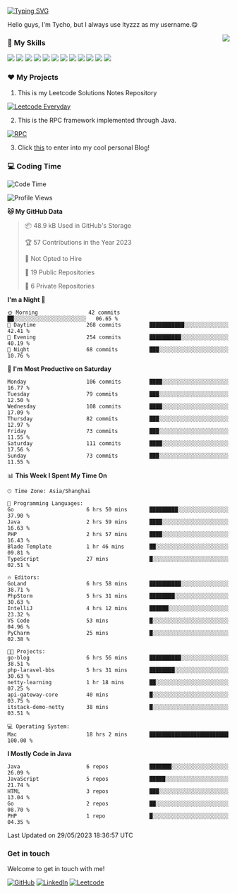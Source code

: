 [![Typing SVG](https://readme-typing-svg.herokuapp.com?size=25&duration=2500&color=8C43EA&vCenter=true&width=200&height=40&lines=Hi+there+%F0%9F%91%8B%F0%9F%8F%BB;I'm+ltyzzz)](https://git.io/typing-svg)

Hello guys, I'm Tycho, but I always use ltyzzz as my username.😋

<a href="#">
  <img align="right" src="https://github-readme-stats.vercel.app/api?username=ltyzzzxxx&count_private=true&show_icons=true&bg_color=15,f2f7fd,E0EAFC" />
</a>

### 🌟 **My Skills**  

![](https://img.shields.io/badge/-Java-4C7491?style=flat-square&logo=java&logoColor=fff)
![](https://img.shields.io/badge/-Spring-5FB832?style=flat-square&logo=Spring&logoColor=fff)
![](https://img.shields.io/badge/-Python-3e74a2?style=flat-square&logo=Python&logoColor=fff)
![](https://img.shields.io/badge/-Go-77BBE2?style=flat-square&logo=Go&logoColor=fff)
![](https://img.shields.io/badge/-Node.js-339933?style=flat-square&logo=Node.js&logoColor=fff)
![](https://img.shields.io/badge/-Vue-4fc08d?style=flat-square&logo=Vue.js&logoColor=fff)
![](https://img.shields.io/badge/-React-2d98ce?style=flat-square&logo=React&logoColor=fff)
![](https://img.shields.io/badge/-Docker-2496ED?style=flat-square&logo=Docker&logoColor=fff)
![](https://img.shields.io/badge/-Linux-000000?style=flat-square&logo=Linux&logoColor=fff)
![](https://img.shields.io/badge/-MySQL-4479A1?style=flat-square&logo=MySQL&logoColor=fff)
![](https://img.shields.io/badge/-Redis-DC382D?style=flat-square&logo=Redis&logoColor=fff)
![](https://img.shields.io/badge/-Git-E84E31?style=flat-square&logo=Git&logoColor=fff)

### ❤️ My Projects

1. This is my Leetcode Solutions Notes Repository

[![Leetcode Everyday](https://github-readme-stats.vercel.app/api/pin?username=ltyzzzxxx&repo=Leetcode-Everyday&theme=transparent&bg_color=15,f2f7fd,E0EAFC)](https://github.com/ltyzzzxxx/Leetcode-Everyday)

2. This is the RPC framework implemented through Java. 

[![RPC](https://github-readme-stats.vercel.app/api/pin?username=ltyzzzxxx&repo=ltyzzz-rpc&theme=transparent&bg_color=15,f2f7fd,E0EAFC)](https://github.com/ltyzzzxxx/ltyzzz-rpc)

3. Click [this](https://ltyzzzxxx.github.io/) to enter into my cool personal Blog!

### 💻 Coding Time

<!--START_SECTION:waka-->
![Code Time](http://img.shields.io/badge/Code%20Time-18%20hrs%202%20mins-blue)

![Profile Views](http://img.shields.io/badge/Profile%20Views-99-blue)

**🐱 My GitHub Data** 

> 📦 48.9 kB Used in GitHub's Storage 
 > 
> 🏆 57 Contributions in the Year 2023
 > 
> 🚫 Not Opted to Hire
 > 
> 📜 19 Public Repositories 
 > 
> 🔑 6 Private Repositories 
 > 
**I'm a Night 🦉** 

```text
🌞 Morning                42 commits          ██░░░░░░░░░░░░░░░░░░░░░░░   06.65 % 
🌆 Daytime                268 commits         ███████████░░░░░░░░░░░░░░   42.41 % 
🌃 Evening                254 commits         ██████████░░░░░░░░░░░░░░░   40.19 % 
🌙 Night                  68 commits          ███░░░░░░░░░░░░░░░░░░░░░░   10.76 % 
```
📅 **I'm Most Productive on Saturday** 

```text
Monday                   106 commits         ████░░░░░░░░░░░░░░░░░░░░░   16.77 % 
Tuesday                  79 commits          ███░░░░░░░░░░░░░░░░░░░░░░   12.50 % 
Wednesday                108 commits         ████░░░░░░░░░░░░░░░░░░░░░   17.09 % 
Thursday                 82 commits          ███░░░░░░░░░░░░░░░░░░░░░░   12.97 % 
Friday                   73 commits          ███░░░░░░░░░░░░░░░░░░░░░░   11.55 % 
Saturday                 111 commits         ████░░░░░░░░░░░░░░░░░░░░░   17.56 % 
Sunday                   73 commits          ███░░░░░░░░░░░░░░░░░░░░░░   11.55 % 
```


📊 **This Week I Spent My Time On** 

```text
🕑︎ Time Zone: Asia/Shanghai

💬 Programming Languages: 
Go                       6 hrs 50 mins       █████████░░░░░░░░░░░░░░░░   37.90 % 
Java                     2 hrs 59 mins       ████░░░░░░░░░░░░░░░░░░░░░   16.63 % 
PHP                      2 hrs 57 mins       ████░░░░░░░░░░░░░░░░░░░░░   16.43 % 
Blade Template           1 hr 46 mins        ██░░░░░░░░░░░░░░░░░░░░░░░   09.81 % 
TypeScript               27 mins             █░░░░░░░░░░░░░░░░░░░░░░░░   02.51 % 

🔥 Editors: 
GoLand                   6 hrs 58 mins       ██████████░░░░░░░░░░░░░░░   38.71 % 
PhpStorm                 5 hrs 31 mins       ████████░░░░░░░░░░░░░░░░░   30.63 % 
IntelliJ                 4 hrs 12 mins       ██████░░░░░░░░░░░░░░░░░░░   23.32 % 
VS Code                  53 mins             █░░░░░░░░░░░░░░░░░░░░░░░░   04.96 % 
PyCharm                  25 mins             █░░░░░░░░░░░░░░░░░░░░░░░░   02.38 % 

🐱‍💻 Projects: 
go-blog                  6 hrs 56 mins       ██████████░░░░░░░░░░░░░░░   38.51 % 
php-laravel-bbs          5 hrs 31 mins       ████████░░░░░░░░░░░░░░░░░   30.63 % 
netty-learning           1 hr 18 mins        ██░░░░░░░░░░░░░░░░░░░░░░░   07.25 % 
api-gateway-core         40 mins             █░░░░░░░░░░░░░░░░░░░░░░░░   03.75 % 
itstack-demo-netty       38 mins             █░░░░░░░░░░░░░░░░░░░░░░░░   03.51 % 

💻 Operating System: 
Mac                      18 hrs 2 mins       █████████████████████████   100.00 % 
```

**I Mostly Code in Java** 

```text
Java                     6 repos             ███████░░░░░░░░░░░░░░░░░░   26.09 % 
JavaScript               5 repos             █████░░░░░░░░░░░░░░░░░░░░   21.74 % 
HTML                     3 repos             ███░░░░░░░░░░░░░░░░░░░░░░   13.04 % 
Go                       2 repos             ██░░░░░░░░░░░░░░░░░░░░░░░   08.70 % 
PHP                      1 repo              █░░░░░░░░░░░░░░░░░░░░░░░░   04.35 % 
```




 Last Updated on 29/05/2023 18:36:57 UTC
<!--END_SECTION:waka-->

### Get in touch

Welcome to get in touch with me!

[![GitHub](https://img.shields.io/badge/GitHub-grey?logo=github)](https://github.com/ltyzzzxxx)
[![LinkedIn](https://img.shields.io/badge/LinkedIn-blue?logo=linkedin)](https://www.linkedin.com/in/tianyu-li-7068b8248/)
[![Leetcode](https://img.shields.io/badge/Leetcode-yellow?logo=leetcode)](https://leetcode.cn/u/ltyzzz/)
